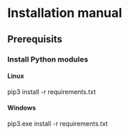 # Installation manual

## Prerequisits
### Install Python modules
#### Linux
pip3 install -r requirements.txt
#### Windows
pip3.exe install -r requirements.txt
